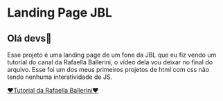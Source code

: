 # Landing Page JBL
 ## Olá devs👋<br>
 
 Esse projeto é uma landing page de um fone da JBL que eu fiz vendo um tutorial do canal da Rafaella Ballerini, o vídeo dela vou deixar no final do arquivo.
 Esse foi um dos meus primeiros projetos de html com css não tendo nenhuma interatividade de JS.<br>
 
 <a href="https://youtu.be/llF6vD-RljE" target="_blank">❤Tutorial da Rafaella Ballerini❤</a>
